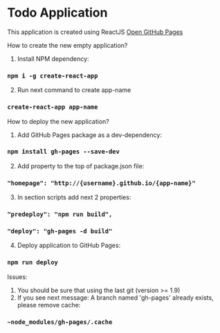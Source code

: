 # Todo Application
This application is created using ReactJS
[Open GitHub Pages](http://smeshchankin.github.io/wallet)

How to create the new empty application?
1. Install NPM dependency:
### `npm i -g create-react-app`
2. Run next command to create app-name
### `create-react-app app-name`

How to deploy the new application?
1. Add GitHub Pages package as a dev-dependency:
### `npm install gh-pages --save-dev`
2. Add property to the top of package.json file:
### `"homepage": "http://{username}.github.io/{app-name}"`
3. In section scripts add next 2 properties:
### `"predeploy": "npm run build",`
### `"deploy": "gh-pages -d build"`
4. Deploy application to GitHub Pages:
### `npm run deploy`

Issues:
1. You should be sure that using the last git (version >= 1.9)
2. If you see next message: A branch named 'gh-pages' already exists, please remove cache:
### `~node_modules/gh-pages/.cache`